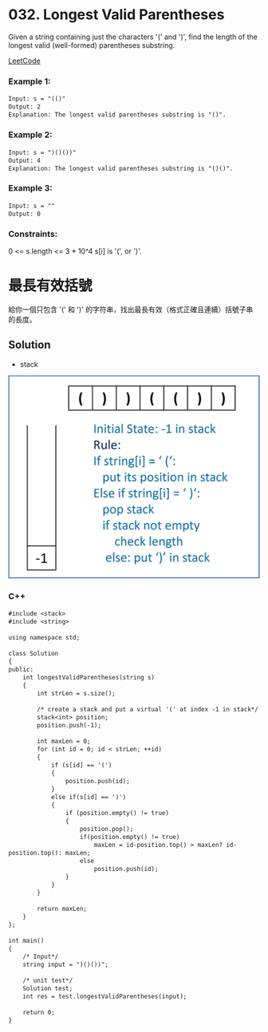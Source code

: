 # 032. Longest Valid Parentheses

Given a string containing just the characters '(' and ')', find the length of the longest valid (well-formed) parentheses substring.

[LeetCode](https://leetcode.com/problems/longest-valid-parentheses)  

### Example 1:
```
Input: s = "(()"
Output: 2
Explanation: The longest valid parentheses substring is "()".
```

### Example 2:
```
Input: s = ")()())"
Output: 4
Explanation: The longest valid parentheses substring is "()()".
```

### Example 3:
```
Input: s = ""
Output: 0
```

### Constraints:

0 <= s.length <= 3 * 10^4
s[i] is '(', or ')'.

# 最長有效括號

給你一個只包含 '(' 和 ')' 的字符串，找出最長有效（格式正確且連續）括號子串的長度。

## Solution
* stack

<img src="img/032.gif" width = "800"/>

### C++

```
#include <stack>
#include <string>

using namespace std;

class Solution
{
public:
    int longestValidParentheses(string s)
    {
        int strLen = s.size();
        
        /* create a stack and put a virtual '(' at index -1 in stack*/
        stack<int> position;
        position.push(-1);
        
        int maxLen = 0;
        for (int id = 0; id < strLen; ++id)
        {
            if (s[id] == '(')
            {
                position.push(id);
            }
            else if(s[id] == ')')
            {
                if (position.empty() != true)
                {
                    position.pop();
                    if(position.empty() != true)
                        maxLen = id-position.top() > maxLen? id-position.top(): maxLen;
                    else
                        position.push(id);
                }
            }
        }

        return maxLen;
    }
};

int main()
{
    /* Input*/
    string input = ")()())";

    /* unit test*/
    Solution test;
    int res = test.longestValidParentheses(input);

    return 0;
}
```